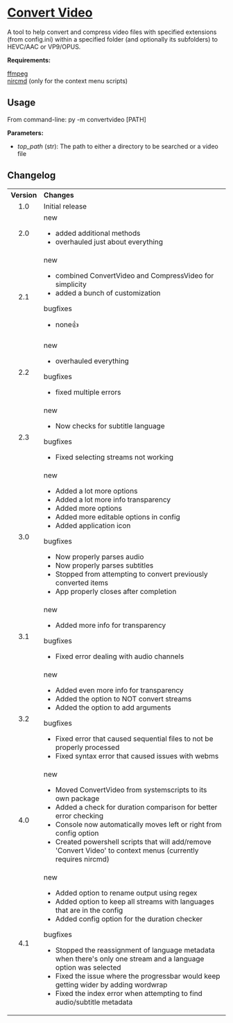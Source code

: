 # [Convert Video](https://github.com/Cryden13/ConvertVideo)

A tool to help convert and compress video files with specified extensions (from config.ini) within a specified folder (and optionally its subfolders) to HEVC/AAC or VP9/OPUS.

**Requirements:**

[ffmpeg](https://www.ffmpeg.org/)  
[nircmd](https://www.nirsoft.net/utils/nircmd.html) (only for the context menu scripts)

## Usage

From command-line: py -m convertvideo \[PATH]

**Parameters:**

- *top_path* (str): The path to either a directory to be searched or a video file

## Changelog

<table>
    <tbody>
        <tr>
            <th align="center">Version</th>
            <th align="left">Changes</th>
        </tr>
        <tr>
            <td align="center">1.0</td>
            <td>Initial release</td>
        </tr>
        <tr>
            <td align="center">2.0</td>
            <td>
                <dl>
                    <dt>new</dt>
                    <ul>
                        <li>added additional methods</li>
                        <li>overhauled just about everything</li>
                    </ul>
                </dl>
            </td>
        </tr>
        <tr>
            <td align="center">2.1</td>
            <td>
                <dl>
                    <dt>new</dt>
                    <ul>
                        <li>combined ConvertVideo and CompressVideo for simplicity</li>
                        <li>added a bunch of customization</li>
                    </ul>
                    <dt>bugfixes</dt>
                    <ul>
                        <li>none👍</li>
                    </ul>
                </dl>
            </td>
        </tr>
        <tr>
            <td align="center">2.2</td>
            <td>
                <dl>
                    <dt>new</dt>
                    <ul>
                        <li>overhauled everything</li>
                    </ul>
                    <dt>bugfixes</dt>
                    <ul>
                        <li>fixed multiple errors</li>
                    </ul>
                </dl>
            </td>
        </tr>
        <tr>
            <td align="center">2.3</td>
            <td>
                <dl>
                    <dt>new</dt>
                    <ul>
                        <li>Now checks for subtitle language</li>
                    </ul>
                    <dt>bugfixes</dt>
                    <ul>
                        <li>Fixed selecting streams not working</li>
                    </ul>
                </dl>
            </td>
        </tr>
        <tr>
            <td align="center">3.0</td>
            <td>
                <dl>
                    <dt>new</dt>
                    <ul>
                        <li>Added a lot more options</li>
                        <li>Added a lot more info transparency</li>
                        <li>Added more options</li>
                        <li>Added more editable options in config</li>
                        <li>Added application icon</li>
                    </ul>
                    <dt>bugfixes</dt>
                    <ul>
                        <li>Now properly parses audio</li>
                        <li>Now properly parses subtitles</li>
                        <li>Stopped from attempting to convert previously converted items</li>
                        <li>App properly closes after completion</li>
                    </ul>
                </dl>
            </td>
        </tr>
        <tr>
            <td align="center">3.1</td>
            <td>
                <dl>
                    <dt>new</dt>
                    <ul>
                        <li>Added more info for transparency</li>
                    </ul>
                    <dt>bugfixes</dt>
                    <ul>
                        <li>Fixed error dealing with audio channels</li>
                    </ul>
                </dl>
            </td>
        </tr>
        <tr>
            <td align="center">3.2</td>
            <td>
                <dl>
                    <dt>new</dt>
                    <ul>
                        <li>Added even more info for transparency</li>
                        <li>Added the option to NOT convert streams</li>
                        <li>Added the option to add arguments</li>
                    </ul>
                    <dt>bugfixes</dt>
                    <ul>
                        <li>Fixed error that caused sequential files to not be properly processed</li>
                        <li>Fixed syntax error that caused issues with webms</li>
                    </ul>
                </dl>
            </td>
        </tr>
        <tr>
            <td align="center">4.0</td>
            <td>
                <dl>
                    <dt>new</dt>
                    <ul>
                        <li>Moved ConvertVideo from systemscripts to its own package</li>
                        <li>Added a check for duration comparison for better error checking</li>
                        <li>Console now automatically moves left or right from config option</li>
                        <li>Created powershell scripts that will add/remove 'Convert Video' to context menus (currently requires nircmd)</li>
                    </ul>
                </dl>
            </td>
        </tr>
        <tr>
            <td align="center">4.1</td>
            <td>
                <dl>
                    <dt>new</dt>
                    <ul>
                        <li>Added option to rename output using regex</li>
                        <li>Added option to keep all streams with languages that are in the config</li>
                        <li>Added config option for the duration checker</li>
                    </ul>
                    <dt>bugfixes</dt>
                    <ul>
                        <li>Stopped the reassignment of language metadata when there's only one stream and a language option was selected</li>
                        <li>Fixed the issue where the progressbar would keep getting wider by adding wordwrap</li>
                        <li>Fixed the index error when attempting to find audio/subtitle metadata</li>
                    </ul>
                </dl>
            </td>
        </tr>
    </tbody>
</table>
